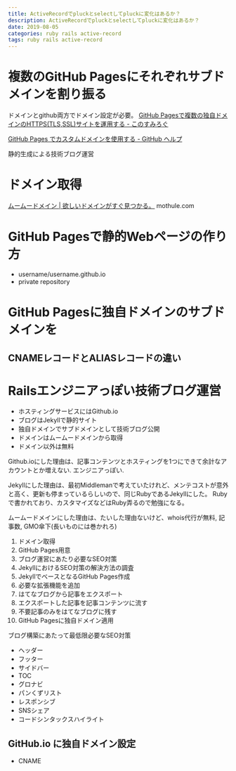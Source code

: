 ```yaml
---
title: ActiveRecordでpluckとselectしてpluckに変化はあるか？
description: ActiveRecordでpluckとselectしてpluckに変化はあるか？
date: 2019-08-05
categories: ruby rails active-record
tags: ruby rails active-record
---
```


# 複数のGitHub Pagesにそれぞれサブドメインを割り振る

ドメインとgithub両方でドメイン設定が必要。
[GitHub Pagesで複数の独自ドメインのHTTPS(TLS,SSL)サイトを運用する - このすみろぐ](https://www.konosumi.net/entry/2018/07/01/190200)

[GitHub Pages でカスタムドメインを使用する - GitHub ヘルプ](https://help.github.com/ja/articles/using-a-custom-domain-with-github-pages)



静的生成による技術ブログ運営

# ドメイン取得

[ムームードメイン \| 欲しいドメインがすぐ見つかる。](https://muumuu-domain.com/)
mothule.com

# GitHub Pagesで静的Webページの作り方

- username/username.github.io
- private repository


# GitHub Pagesに独自ドメインのサブドメインを

## CNAMEレコードとALIASレコードの違い




# Railsエンジニアっぽい技術ブログ運営

- ホスティングサービスにはGithub.io
- ブログはJekyllで静的サイト
- 独自ドメインでサブドメインとして技術ブログ公開
- ドメインはムームードメインから取得
- ドメイン以外は無料

Github.ioにした理由は、記事コンテンツとホスティングを1つにできて余計なアカウントとか増えない.
エンジニアっぽい.

Jekyllにした理由は、最初Middlemanで考えていたけれど、メンテコストが意外と高く、更新も停まっているらしいので、同じRubyであるJekyllにした。
Rubyで書かれており、カスタマイズなどはRuby弄るので勉強になる。

ムームードメインにした理由は、たいした理由ないけど、whois代行が無料, 記事数, GMO傘下(長いものには巻かれろ)

1. ドメイン取得
1. GitHub Pages用意
1. ブログ運営にあたり必要なSEO対策
1. JekyllにおけるSEO対策の解決方法の調査
1. JekyllでベースとなるGitHub Pages作成
1. 必要な拡張機能を追加
1. はてなブログから記事をエクスポート
1. エクスポートした記事を記事コンテンツに流す
1. 不要記事のみをはてなブログに残す
1. GitHub Pagesに独自ドメイン適用

ブログ構築にあたって最低限必要なSEO対策

- ヘッダー
- フッター
- サイドバー
- TOC
- グロナビ
- パンくずリスト
- レスポンシブ
- SNSシェア
- コードシンタックスハイライト


## GitHub.io に独自ドメイン設定

- CNAME
